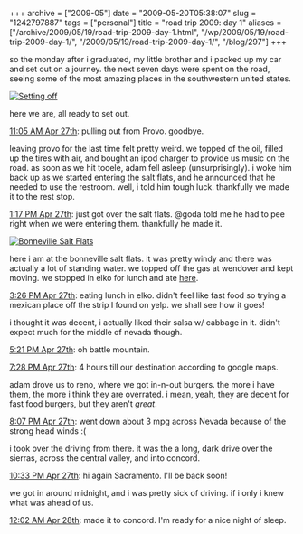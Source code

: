 +++
archive = ["2009-05"]
date = "2009-05-20T05:38:07"
slug = "1242797887"
tags = ["personal"]
title = "road trip 2009: day 1"
aliases = ["/archive/2009/05/19/road-trip-2009-day-1.html", "/wp/2009/05/19/road-trip-2009-day-1/", "/2009/05/19/road-trip-2009-day-1/", "/blog/297"]
+++

so the monday after i graduated, my little brother and i packed up my car
and set out on a journey. the next seven days were spent on the road,
seeing some of the most amazing places in the southwestern united states.

[![Setting off][1]][2]

here we are, all ready to set out.

[11:05 AM Apr 27th][3]: pulling out from Provo. goodbye.

leaving provo for the last time felt pretty weird. we topped of the oil,
filled up the tires with air, and bought an ipod charger to provide us
music on the road. as soon as we hit tooele, adam fell asleep
(unsurprisingly). i woke him back up as we started entering the salt
flats, and he announced that he needed to use the restroom. well, i told
him tough luck. thankfully we made it to the rest stop.

[1:17 PM Apr 27th][4]: just got over the salt flats. @goda told me he had
to pee right when we were entering them. thankfully he made it.

[![Bonneville Salt Flats][5]][6]

here i am at the bonneville salt flats. it was pretty windy and there was
actually a lot of standing water. we topped off the gas at wendover and
kept moving. we stopped in elko for lunch and ate [here][7].

[3:26 PM Apr 27th][8]: eating lunch in elko. didn't feel like fast food so
trying a mexican place off the strip I found on yelp. we shall see how it
goes!

i thought it was decent, i actually liked their salsa w/ cabbage in it.
didn't expect much for the middle of nevada though.

[5:21 PM Apr 27th][9]: oh battle mountain.

[7:28 PM Apr 27th][10]: 4 hours till our destination according to google
maps.

adam drove us to reno, where we got in-n-out burgers. the more i have
them, the more i think they are overrated. i mean, yeah, they are decent
for fast food burgers, but they aren't _great_.

[8:07 PM Apr 27th][11]: went down about 3 mpg across Nevada because of the
strong head winds :(

i took over the driving from there. it was the a long, dark drive over the
sierras, across the central valley, and into concord.

[10:33 PM Apr 27th][12]: hi again Sacramento. I'll be back soon!

we got in around midnight, and i was pretty sick of driving. if i only
i knew what was ahead of us.

[12:02 AM Apr 28th][13]: made it to concord. I'm ready for a nice night of
sleep.

[1]: http://farm3.static.flickr.com/2319/3529685485_3104c7570a.jpg
[2]: http://www.flickr.com/photos/28471535@N02/3529685485 (View 'Setting off' on Flickr.com)
[3]: http://twitter.com/bismark/status/1630528651
[4]: http://twitter.com/bismark/status/1631638593
[5]: http://farm3.static.flickr.com/2466/3529686067_175d6c3855.jpg
[6]: http://www.flickr.com/photos/28471535@N02/3529686067 (View 'Bonneville Salt Flats' on Flickr.com)
[7]: http://www.yelp.com/biz/la-fiesta-elko
[8]: http://twitter.com/bismark/status/1632758705
[9]: http://twitter.com/bismark/status/1633701809
[10]: http://twitter.com/bismark/status/1634752565
[11]: http://twitter.com/bismark/status/1635080543
[12]: http://twitter.com/bismark/status/1636253064
[13]: http://twitter.com/bismark/status/1636770362

